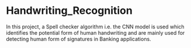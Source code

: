 # Handwriting_Recognition
In this project, a Spell checker algorithm i.e. the CNN model is used which identifies the potential form of human handwriting and are mainly used for detecting human form of signatures in Banking applications. 
